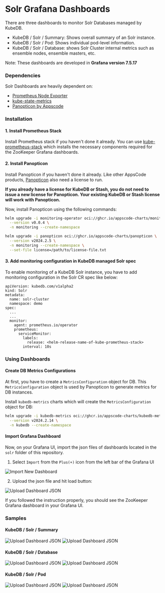 # Solr Grafana Dashboards

There are three dashboards to monitor Solr Databases managed by KubeDB.

- KubeDB / Solr / Summary: Shows overall summary of an Solr instance.
- KubeDB / Solr / Pod: Shows individual pod-level information.
- KubeDB / Solr / Database: shows Solr Cluster internal metrics such as ensemble nodes, ensemble masters, etc.

Note: These dashboards are developed in **Grafana version 7.5.17**

### Dependencies

Solr Dashboards are heavily dependent on:

- [Prometheus Node Exporter](https://github.com/prometheus/node_exporter)
- [kube-state-metrics](https://github.com/kubernetes/kube-state-metrics)
- [Panopticon by Appscode](https://byte.builders/blog/post/introducing-panopticon/)


### Installation

#### 1. Install Prometheus Stack

Install Prometheus stack if you haven't done it already. You can use [kube-prometheus-stack](https://artifacthub.io/packages/helm/prometheus-community/kube-prometheus-stack) which installs the necessary components required for the ZooKeeper Grafana dashboards.

#### 2. Install Panopticon

Install Panopticon if you haven't done it already. Like other AppsCode products, [Panopticon](https://byte.builders/blog/post/introducing-panopticon/) also need a license to run.

**If you already have a license for KubeDB or Stash, you do not need to issue a new license for Panopticon. Your existing KubeDB or Stash license will work with Panopticon.**

Now, install Panopticon using the following commands:

```bash
helm upgrade -i monitoring-operator oci://ghcr.io/appscode-charts/monitoring-operator \
  --version v0.0.4 \
  -n monitoring --create-namespace

helm upgrade -i panopticon oci://ghcr.io/appscode-charts/panopticon \
  --version v2024.2.5 \
  -n monitoring --create-namespace \
  --set-file license=/path/to/license-file.txt
```

#### 3. Add monitoring configuration in KubeDB managed Solr spec

To enable monitoring of a KubeDB Solr instance, you have to add monitoring configuration in the Solr CR spec like below:

```
apiVersion: kubedb.com/v1alpha2
kind: Solr
metadata:
  name: solr-cluster
  namespace: demo
spec:
  ...
  ...
  monitor:
    agent: prometheus.io/operator
    prometheus:
      serviceMonitor:
        labels:
          release: <helm-release-name-of-kube-prometheus-stack>
        interval: 10s
```

### Using Dashboards

#### Create DB Metrics Configurations

At first, you have to create a `MetricsConfiguration` object for DB. This `MetricsConfiguration` object is used by Panopticon to generate metrics for DB instances.

Install `kubedb-metrics` charts which will create the `MetricsConfiguration` object for DB:

```bash
helm upgrade -i kubedb-metrics oci://ghcr.io/appscode-charts/kubedb-metrics \
  --version v2024.2.14 \
  -n kubedb --create-namespace
```

#### Import Grafana Dashboard

Now, on your Grafana UI, import the json files of dashboards located in the `solr` folder of this repository.


1. Select `Import` from the `Plus(+)` icon from the left bar of the Grafana UI

![Import New Dashboard](./images/import_dashboard_1.png)

2. Upload the json file and hit load button:

![Upload Dashboard JSON](./images/import_dashboard_2.png)


If you followed the instruction properly, you should see the ZooKeeper Grafana dashboard in your Grafana UI.

### Samples

####  KubeDB / Solr / Summary

![Upload Dashboard JSON](./images/summary_dashboard_1.png)
![Upload Dashboard JSON](./images/summary_dashboard_2.png)

####  KubeDB / Solr / Database

![Upload Dashboard JSON](./images/database_dashboard_1.png)
![Upload Dashboard JSON](./images/database_dashboard_2.png)

####  KubeDB / Solr / Pod

![Upload Dashboard JSON](./images/pod_dashboard_1.png)
![Upload Dashboard JSON](./images/pod_dashboard_2.png)